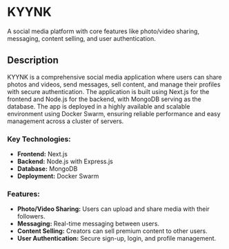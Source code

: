 # KYYNK

A social media platform with core features like photo/video sharing, messaging, content selling, and user authentication.

## Description

KYYNK is a comprehensive social media application where users can share photos and videos, send messages, sell content, and manage their profiles with secure authentication. The application is built using Next.js for the frontend and Node.js for the backend, with MongoDB serving as the database. The app is deployed in a highly available and scalable environment using Docker Swarm, ensuring reliable performance and easy management across a cluster of servers.

### Key Technologies:

- **Frontend:** Next.js
- **Backend:** Node.js with Express.js
- **Database:** MongoDB
- **Deployment:** Docker Swarm

### Features:

- **Photo/Video Sharing:** Users can upload and share media with their followers.
- **Messaging:** Real-time messaging between users.
- **Content Selling:** Creators can sell premium content to other users.
- **User Authentication:** Secure sign-up, login, and profile management.

